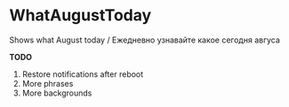 # WhatAugustToday
Shows what August today / Ежедневно узнавайте какое сегодня авгуса

**TODO**

1. Restore notifications after reboot
2. More phrases
3. More backgrounds

